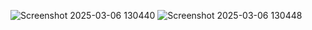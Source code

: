 ![Screenshot 2025-03-06 130440](https://github.com/user-attachments/assets/8c1cafd0-3eae-4481-a1aa-f320b02de0c3)
![Screenshot 2025-03-06 130448](https://github.com/user-attachments/assets/22a24208-36f1-49d1-91ac-4a4b2f43101c)

